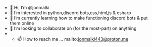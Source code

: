 - 👋 Hi, I’m @jonmalki
- 👀 I’m interested in python,discord bots,css,html,js & csharp
- 🌱 I’m currently learning how to make functioning discord bots & put them online
- 💞️ I’m looking to collaborate on (for the most-part) on anything
- - 📫 How to reach me ... mailto:jonmalki443@proton.me
<!---
jonmalki/jonmalki is a ✨ special ✨ repository because its `README.md` (this file) appears on your GitHub profile.
You can click the Preview link to take a look at your changes.
--->
